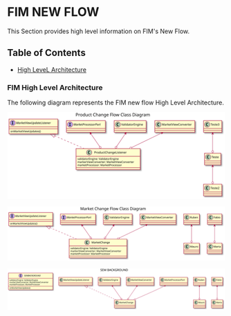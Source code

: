 # FIM NEW FLOW

This Section provides high level information on FIM's New Flow.

## Table of Contents
- [High LeveL Architecture](#highLevelArchitecture)


### FIM High Level Architecture  <a name="highLevelArchitecture"></a>
The following diagram represents the FIM new flow High Level Architecture.

![High Level Architecture](docs/media/productchange.svg)

![Diagrama Novo](docs/media/marketChange.svg)

![Sem_Background](docs/media/sembackground.svg)

